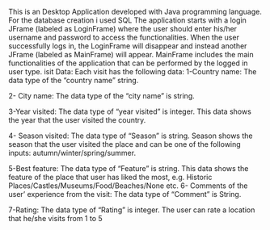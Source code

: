 This is an Desktop Application developed with Java programming language.
For the database creation i used SQL
The application starts with a login JFrame (labeled as LoginFrame) where the user should enter his/her
username and password to access the functionalities. When the user successfully logs in, the LoginFrame will
disappear and instead another JFrame (labeled as MainFrame) will appear. MainFrame includes the main
functionalities of the application that can be performed by the logged in user type. 
isit Data:
Each visit has the following data:
1-Country name: The data type of the “country name” string.


2- City name: The data type of the “city name” is string.


3-Year visited: The data type of “year visited” is integer. This data shows the year that the user visited
the country.


4- Season visited: The data type of “Season” is string. Season shows the season that the user visited the
place and can be one of the following inputs: autumn/winter/spring/summer.


5-Best feature: The data type of “Feature” is string. This data shows the feature of the place that user
has liked the most, e.g. Historic Places/Castles/Museums/Food/Beaches/None etc.
6- Comments of the user’ experience from the visit: The data type of “Comment” is String.


7-Rating: The data type of “Rating” is integer. The user can rate a location that he/she visits from 1 to 5
